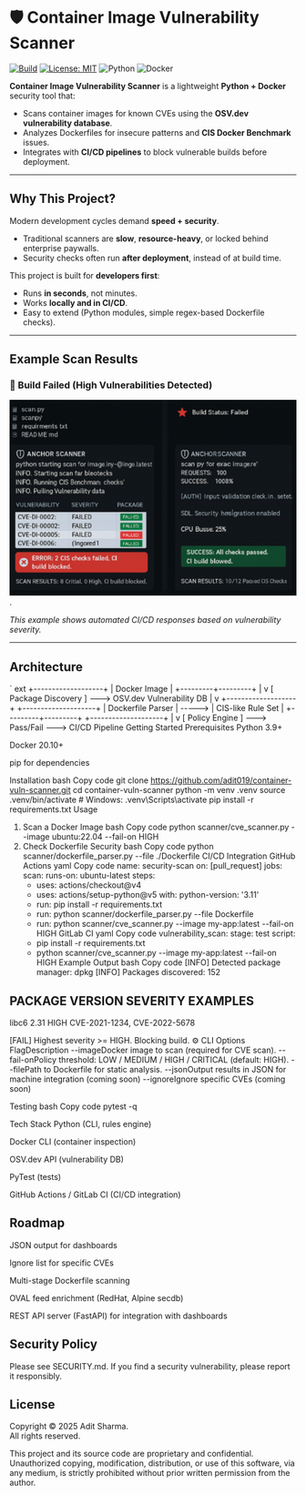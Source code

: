 ﻿# 🛡️ Container Image Vulnerability Scanner

[![Build](https://img.shields.io/github/actions/workflow/status/adit019/container-vuln-scanner/security-scan.yml?branch=main)](https://github.com/adit019/container-vuln-scanner/actions)
[![License: MIT](https://img.shields.io/badge/License-MIT-blue.svg)](LICENSE)
![Python](https://img.shields.io/badge/python-3.9%2B-blue)
![Docker](https://img.shields.io/badge/docker-ready-blue)

**Container Image Vulnerability Scanner** is a lightweight **Python + Docker** security tool that:
-  Scans container images for known CVEs using the **OSV.dev vulnerability database**.
-  Analyzes Dockerfiles for insecure patterns and **CIS Docker Benchmark** issues.
-  Integrates with **CI/CD pipelines** to block vulnerable builds before deployment.

---

##  Why This Project?

Modern development cycles demand **speed + security**.
- Traditional scanners are **slow**, **resource-heavy**, or locked behind enterprise paywalls.
- Security checks often run **after deployment**, instead of at build time.

 This project is built for **developers first**:
- Runs **in seconds**, not minutes.
- Works **locally and in CI/CD**.
- Easy to extend (Python modules, simple regex-based Dockerfile checks).

---

##  Example Scan Results

### 🔴 Build Failed (High Vulnerabilities Detected)
![Build Failed Scan Output](assets/sec-3.png).

_This example shows automated CI/CD responses based on vulnerability severity._

---

##  Architecture

`	ext
   +-------------------+
   |   Docker Image    |
   +---------+---------+
             |
             v
   [ Package Discovery ]  --->  OSV.dev Vulnerability DB
             |
             v
   +-------------------+        +--------------------+
   | Dockerfile Parser | -----> | CIS-like Rule Set  |
   +---------+---------+        +--------------------+
             |
             v
   [ Policy Engine ] ---> Pass/Fail ---> CI/CD Pipeline
 Getting Started
Prerequisites
Python 3.9+

Docker 20.10+

pip for dependencies

Installation
bash
Copy code
git clone https://github.com/adit019/container-vuln-scanner.git
cd container-vuln-scanner
python -m venv .venv
source .venv/bin/activate    # Windows: .venv\Scripts\activate
pip install -r requirements.txt
 Usage
1) Scan a Docker Image
bash
Copy code
python scanner/cve_scanner.py --image ubuntu:22.04 --fail-on HIGH
2) Check Dockerfile Security
bash
Copy code
python scanner/dockerfile_parser.py --file ./Dockerfile
 CI/CD Integration
GitHub Actions
yaml
Copy code
name: security-scan
on: [pull_request]
jobs:
  scan:
    runs-on: ubuntu-latest
    steps:
      - uses: actions/checkout@v4
      - uses: actions/setup-python@v5
        with:
          python-version: '3.11'
      - run: pip install -r requirements.txt
      - run: python scanner/dockerfile_parser.py --file Dockerfile
      - run: python scanner/cve_scanner.py --image my-app:latest --fail-on HIGH
GitLab CI
yaml
Copy code
vulnerability_scan:
  stage: test
  script:
    - pip install -r requirements.txt
    - python scanner/cve_scanner.py --image my-app:latest --fail-on HIGH
 Example Output
bash
Copy code
[INFO] Detected package manager: dpkg
[INFO] Packages discovered: 152

PACKAGE    VERSION   SEVERITY   EXAMPLES
----------------------------------------
libc6      2.31      HIGH       CVE-2021-1234, CVE-2022-5678

[FAIL] Highest severity >= HIGH. Blocking build.
⚙️ CLI Options
FlagDescription
--imageDocker image to scan (required for CVE scan).
--fail-onPolicy threshold: LOW / MEDIUM / HIGH / CRITICAL (default: HIGH).
--filePath to Dockerfile for static analysis.
--jsonOutput results in JSON for machine integration (coming soon)
--ignoreIgnore specific CVEs (coming soon)

 Testing
bash
Copy code
pytest -q

 Tech Stack
Python (CLI, rules engine)

Docker CLI (container inspection)

OSV.dev API (vulnerability DB)

PyTest (tests)

GitHub Actions / GitLab CI (CI/CD integration)

 Roadmap
 ---
 JSON output for dashboards

 Ignore list for specific CVEs

 Multi-stage Dockerfile scanning

 OVAL feed enrichment (RedHat, Alpine secdb)

 REST API server (FastAPI) for integration with dashboards
 
 Security Policy
 ---
Please see SECURITY.md.
If you find a security vulnerability, please report it responsibly.

##  License
Copyright © 2025 Adit Sharma.  
All rights reserved.

This project and its source code are proprietary and confidential.  
Unauthorized copying, modification, distribution, or use of this software, via any medium, is strictly prohibited without prior written permission from the author.


